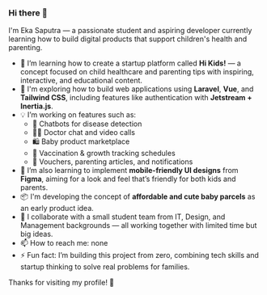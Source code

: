### Hi there 👋

I'm Eka Saputra — a passionate student and aspiring developer currently learning how to build digital products that support children's health and parenting.

- 🌱 I’m learning how to create a startup platform called **Hi Kids!** — a concept focused on child healthcare and parenting tips with inspiring, interactive, and educational content.
- 🔧 I'm exploring how to build web applications using **Laravel**, **Vue**, and **Tailwind CSS**, including features like authentication with **Jetstream + Inertia.js**.
- 💡 I’m working on features such as:
  - 🤖 Chatbots for disease detection
  - 🧑‍⚕️ Doctor chat and video calls
  - 🛍 Baby product marketplace
  - 📆 Vaccination & growth tracking schedules
  - 🧾 Vouchers, parenting articles, and notifications
- 🎨 I’m also learning to implement **mobile-friendly UI designs** from **Figma**, aiming for a look and feel that’s friendly for both kids and parents.
- 📦 I'm developing the concept of **affordable and cute baby parcels** as an early product idea.
- 👥 I collaborate with a small student team from IT, Design, and Management backgrounds — all working together with limited time but big ideas.
- 📫 How to reach me: none
- ⚡ Fun fact: I’m building this project from zero, combining tech skills and startup thinking to solve real problems for families.

Thanks for visiting my profile! 🚀
